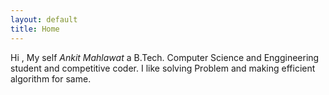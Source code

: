 ```yaml
---
layout: default
title: Home
---
```

Hi , My self *Ankit Mahlawat* a B.Tech. Computer Science and Enggineering student and competitive coder. I like solving Problem and making efficient algorithm for same.
